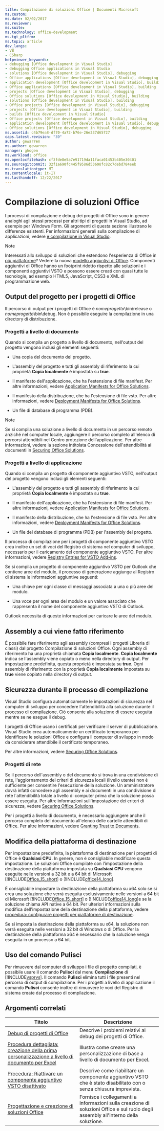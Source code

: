 ```yaml
---
title: Compilazione di soluzioni Office | Documenti Microsoft
ms.custom: 
ms.date: 02/02/2017
ms.reviewer: 
ms.suite: 
ms.technology: office-development
ms.tgt_pltfrm: 
ms.topic: article
dev_langs:
- VB
- CSharp
helpviewer_keywords:
- debugging [Office development in Visual Studio]
- debugging Office applications in Visual Studio
- solutions [Office development in Visual Studio], debugging
- Office applications [Office development in Visual Studio], debugging
- application development [Office development in Visual Studio], building
- Office applications [Office development in Visual Studio], building
- projects [Office development in Visual Studio], debugging
- Office solutions [Office development in Visual Studio], building
- solutions [Office development in Visual Studio], building
- Office projects [Office development in Visual Studio], debugging
- projects [Office development in Visual Studio], building
- builds [Office development in Visual Studio]
- Office projects [Office development in Visual Studio], building
- application development [Office development in Visual Studio], debugging
- Office solutions [Office development in Visual Studio], debugging
ms.assetid: c4b79ea8-df70-4a72-b76e-26e337d65727
caps.latest.revision: "39"
author: gewarren
ms.author: gewarren
manager: ghogen
ms.workload: office
ms.openlocfilehash: cf3fde8e5a7e91719da11faca01453b405e30401
ms.sourcegitcommit: 32f1a690fc445f9586d53698fc82c7debd784eeb
ms.translationtype: MT
ms.contentlocale: it-IT
ms.lasthandoff: 12/22/2017
---
```

# <a name="building-office-solutions"></a>Compilazione di soluzioni Office
  I processi di compilazione e debug dei progetti di Office sono in genere analoghi agli stessi processi per altri tipi di progetti in Visual Studio, ad esempio per Windows Form. Gli argomenti di questa sezione illustrano le differenze esistenti. Per informazioni generali sulla compilazione di applicazioni, vedere [e compilazione in Visual Studio](/visualstudio/ide/compiling-and-building-in-visual-studio).  
  
> [!NOTE]  
>  Interessati allo sviluppo di soluzioni che estendono l'esperienza di Office in [più piattaforme](https://dev.office.com/add-in-availability)? Vedere la nuova [modello aggiuntivi di Office](https://dev.office.com/docs/add-ins/overview/office-add-ins). Componenti aggiuntivi di Office hanno un footprint ridotto rispetto alle soluzioni e i componenti aggiuntivi VSTO e possono essere creati con quasi tutte le tecnologie, ad esempio HTML5, JavaScript, CSS3 e XML di programmazione web.  
  
## <a name="project-output-for-office-projects"></a>Output del progetto per i progetti di Office  
 Il percorso di output per i progetti di Office è *nomeprogetto*\bin\release o *nomeprogetto*\bin\debug. Non è possibile eseguire la compilazione in una directory di distribuzione.  
  
### <a name="document-level-projects"></a>Progetti a livello di documento  
 Quando si compila un progetto a livello di documento, nell'output del progetto vengono inclusi gli elementi seguenti:  
  
-   Una copia del documento del progetto.  
  
-   L'assembly del progetto e tutti gli assembly di riferimento la cui proprietà **Copia localmente** è impostata su **true**.  
  
-   Il manifesto dell'applicazione, che ha l'estensione di file manifest. Per altre informazioni, vedere [Application Manifests for Office Solutions](../vsto/application-manifests-for-office-solutions.md).  
  
-   Il manifesto della distribuzione, che ha l'estensione di file vsto. Per altre informazioni, vedere [Deployment Manifests for Office Solutions](../vsto/deployment-manifests-for-office-solutions.md).  
  
-   Un file di database di programma (PDB).  
  
> [!NOTE]  
>  Se si compila una soluzione a livello di documento in un percorso remoto anziché nel computer locale, aggiungere il percorso completo all'elenco di percorsi attendibili nel Centro protezione dell'applicazione. Per altre informazioni, vedere la sezione intitolata Concessione dell'attendibilità ai documenti in [Securing Office Solutions](../vsto/securing-office-solutions.md).  
  
### <a name="application-level-projects"></a>Progetti a livello di applicazione  
 Quando si compila un progetto di componente aggiuntivo VSTO, nell'output del progetto vengono inclusi gli elementi seguenti:  
  
-   L'assembly del progetto e tutti gli assembly di riferimento la cui proprietà **Copia localmente** è impostata su **true**.  
  
-   Il manifesto dell'applicazione, che ha l'estensione di file manifest. Per altre informazioni, vedere [Application Manifests for Office Solutions](../vsto/application-manifests-for-office-solutions.md).  
  
-   Il manifesto della distribuzione, che ha l'estensione di file vsto. Per altre informazioni, vedere [Deployment Manifests for Office Solutions](../vsto/deployment-manifests-for-office-solutions.md).  
  
-   Un file del database di programma (PDB) per l'assembly del progetto.  
  
 Il processo di compilazione per i progetti di componente aggiuntivo VSTO crea inoltre un set di voci del Registro di sistema nel computer di sviluppo, necessario per il caricamento del componente aggiuntivo VSTO. Per altre informazioni, vedere [Registry Entries for VSTO Add-ins](../vsto/registry-entries-for-vsto-add-ins.md).  
  
 Se si compila un progetto di componente aggiuntivo VSTO per Outlook che contiene aree del modulo, il processo di generazione aggiunge al Registro di sistema le informazioni aggiuntive seguenti:  
  
-   Una chiave per ogni classe di messaggi associata a una o più aree del modulo.  
  
-   Una voce per ogni area del modulo e un valore associato che rappresenta il nome del componente aggiuntivo VSTO di Outlook.  
  
 Outlook necessita di queste informazioni per caricare le aree del modulo.  
  
## <a name="referenced-assemblies"></a>Assembly a cui viene fatto riferimento  
 È possibile fare riferimento agli assembly (compresi i progetti Libreria di classi) dal progetto Compilazione di soluzioni Office. Ogni assembly di riferimento ha una proprietà chiamata **Copia localmente**. **Copia localmente** indica se l'assembly viene copiato o meno nella directory di output. Per impostazione predefinita, questa proprietà è impostata su **true**. Ogni assembly di riferimento con la proprietà **Copia localmente** impostata su **true** viene copiato nella directory di output.  
  
## <a name="security-during-the-build-process"></a>Sicurezza durante il processo di compilazione  
 Visual Studio configura automaticamente le impostazioni di sicurezza nel computer di sviluppo per concedere l'attendibilità alla soluzione durante il processo di compilazione. Ciò consente alla soluzione di essere eseguita mentre se ne esegue il debug.  
  
 I progetti di Office usano i certificati per verificare il server di pubblicazione. Visual Studio crea automaticamente un certificato temporaneo per identificare le soluzioni Office e configura il computer di sviluppo in modo da considerare attendibile il certificato temporaneo.  
  
 Per altre informazioni, vedere [Securing Office Solutions](../vsto/securing-office-solutions.md).  
  
### <a name="network-projects"></a>Progetti di rete  
 Se il percorso dell'assembly o del documento si trova in una condivisione di rete, l'aggiornamento dei criteri di sicurezza locali (livello utente) non è sufficiente per consentire l'esecuzione della soluzione. Un amministratore dovrà infatti concedere agli assembly e ai documenti in una condivisione di rete l'attendibilità totale a livello di computer prima che la soluzione possa essere eseguita. Per altre informazioni sull'impostazione dei criteri di sicurezza, vedere [Securing Office Solutions](../vsto/securing-office-solutions.md).  
  
 Per i progetti a livello di documento, è necessario aggiungere anche il percorso completo del documento all'elenco delle cartelle attendibili di Office. Per altre informazioni, vedere [Granting Trust to Documents](../vsto/granting-trust-to-documents.md).  
  
## <a name="changing-the-platform-target"></a>Modifica della piattaforma di destinazione  
 Per impostazione predefinita, la piattaforma di destinazione per i progetti di Office è **Qualsiasi CPU**. In genere, non è consigliabile modificare questa impostazione. Le soluzioni Office compilate con l'impostazione della destinazione della piattaforma impostata su **Qualsiasi CPU** vengono eseguite nelle versioni a 32 bit e a 64 bit di Microsoft [!INCLUDE[Office_15_short](../vsto/includes/office-15-short-md.md)] o [!INCLUDE[office14_long](../vsto/includes/office14-long-md.md)].  
  
 È consigliabile impostare la destinazione della piattaforma su x64 solo se si crea una soluzione che verrà eseguita esclusivamente nelle versioni a 64 bit di Microsoft [!INCLUDE[Office_15_short](../vsto/includes/office-15-short-md.md)] o [!INCLUDE[office14_long](../vsto/includes/office14-long-md.md)]e se la soluzione chiama API native a 64 bit. Per ulteriori informazioni sulla modifica dell'impostazione della destinazione della piattaforma, vedere [procedura: configurare progetti per piattaforme di destinazione](../ide/how-to-configure-projects-to-target-platforms.md).  
  
 Se si imposta la destinazione della piattaforma su x64, la soluzione non verrà eseguita nelle versioni a 32 bit di Windows o di Office. Per la destinazione della piattaforma x64 è necessario che la soluzione venga eseguita in un processo a 64 bit.  
  
## <a name="using-the-clean-command"></a>Uso del comando Pulisci  
 Per rimuovere dal computer di sviluppo i file di progetto compilati, è possibile usare il comando **Pulisci** dal menu **Compilazione** di [!INCLUDE[vsprvs](../sharepoint/includes/vsprvs-md.md)]. Il comando **Pulisci** elimina tutti i file presenti nel percorso di output di compilazione. Per i progetti a livello di applicazione il comando **Pulisci** consente inoltre di rimuovere le voci del Registro di sistema create dal processo di compilazione.  
  
## <a name="related-topics"></a>Argomenti correlati  
  
|Titolo|Descrizione|  
|-----------|-----------------|  
|[Debug di progetti di Office](../vsto/debugging-office-projects.md)|Descrive i problemi relativi al debug dei progetti di Office.|  
|[Procedura dettagliata: creazione della prima personalizzazione a livello di documento per Excel](../vsto/walkthrough-creating-your-first-document-level-customization-for-excel.md)|Illustra come creare una personalizzazione di base a livello di documento per Excel.|  
|[Procedura: Riattivare un componente aggiuntivo VSTO disattivato](../vsto/how-to-re-enable-a-vsto-add-in-that-has-been-disabled.md)|Descrive come riabilitare un componente aggiuntivo VSTO che è stato disabilitato con o senza chiusura imprevista.|  
|[Progettazione e creazione di soluzioni Office](../vsto/designing-and-creating-office-solutions.md)|Fornisce i collegamenti a informazioni sulla creazione di soluzioni Office e sul ruolo degli assembly all'interno della soluzione.|  
  
  